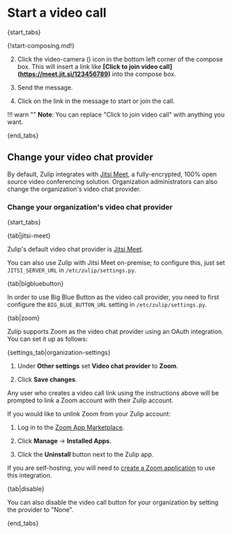 # Start a video call

{start_tabs}

{!start-composing.md!}

2. Click the video-camera (<i class="fa fa-video-camera"></i>) icon in the
bottom left corner of the compose box. This will insert a link like
**[Click to join video call]\(https://meet.jit.si/123456789)** into the
compose box.

4. Send the message.

5. Click on the link in the message to start or join the call.

!!! warn ""
    **Note**: You can replace "Click to join video call" with anything you want.

{end_tabs}

## Change your video chat provider

By default, Zulip integrates with
[Jitsi Meet](https://jitsi.org/jitsi-meet/), a fully-encrypted, 100% open
source video conferencing solution. Organization administrators can also
change the organization's video chat provider.

### Change your organization's video chat provider

{start_tabs}

{tab|jitsi-meet}

Zulip's default video chat provider is [Jitsi
Meet](https://meet.jit.si/).

You can also use Zulip with Jitsi Meet on-premise; to configure this,
just set `JITSI_SERVER_URL` in `/etc/zulip/settings.py`.

{tab|bigbluebutton}

In order to use Big Blue Button as the video call provider, you need
to first configure the `BIG_BLUE_BUTTON_URL` setting in
`/etc/zulip/settings.py`.

{tab|zoom}

Zulip supports Zoom as the video chat provider using an OAuth
integration.  You can set it up as follows:

{settings_tab|organization-settings}

1. Under **Other settings** set **Video chat provider** to **Zoom**.

1. Click **Save changes**.

Any user who creates a video call link using the instructions above
will be prompted to link a Zoom account with their Zulip account.

If you would like to unlink Zoom from your Zulip account:

1. Log in to the [Zoom App Marketplace](https://marketplace.zoom.us/).

1. Click **Manage** → **Installed Apps**.

1. Click the **Uninstall** button next to the Zulip app.

If you are self-hosting, you will need to [create a Zoom
application][zoom-configuration] to use this integration.

{tab|disable}

You can also disable the video call button for your organization by
setting the provider to "None".

{end_tabs}

[zoom-configuration]: https://zulip.readthedocs.io/en/latest/production/zoom-configuration.html
